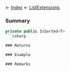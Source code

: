 ← [Index](Api-Index) ← [ListExtensions](System.Collections.Generic.ListExtensions)

### Summary

```csharp
private public IsSorted<T>
```csharp

### Returns

### Example

### Remarks

